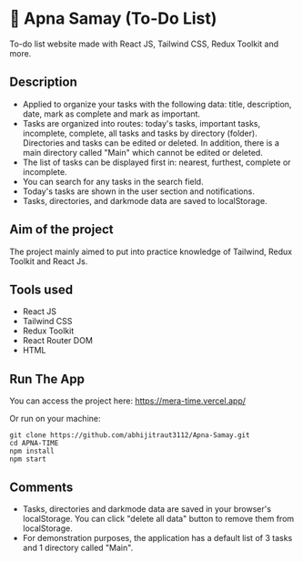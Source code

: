 # 📅 Apna Samay (To-Do List)

To-do list website made with React JS, Tailwind CSS, Redux Toolkit and more.




## Description

- Applied to organize your tasks with the following data: title, description, date, mark as complete and mark as important.
- Tasks are organized into routes: today's tasks, important tasks, incomplete, complete, all tasks and tasks by directory (folder). Directories and tasks can be edited or deleted. In addition, there is a main directory called "Main" which cannot be edited or deleted.
- The list of tasks can be displayed first in: nearest, furthest, complete or incomplete.
- You can search for any tasks in the search field.
- Today's tasks are shown in the user section and notifications.
- Tasks, directories, and darkmode data are saved to localStorage.

## Aim of the project

The project mainly aimed to put into practice knowledge of Tailwind, Redux Toolkit and React Js.

## Tools used

- React JS
- Tailwind CSS
- Redux Toolkit
- React Router DOM
- HTML

## Run The App

You can access the project here: https://mera-time.vercel.app/

Or run on your machine:

``` 
git clone https://github.com/abhijitraut3112/Apna-Samay.git
cd APNA-TIME
npm install
npm start
```

## Comments

- Tasks, directories and darkmode data are saved in your browser's localStorage. You can click "delete all data" button to remove them from localStorage.
- For demonstration purposes, the application has a default list of 3 tasks and 1 directory called "Main".
